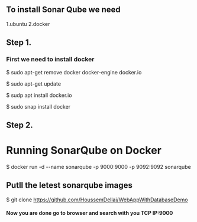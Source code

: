 ## To install Sonar Qube we need
1.ubuntu 
2.docker 

## Step 1.

### First we need to install docker 
$ sudo apt-get remove docker docker-engine docker.io

$ sudo apt-get update

$ sudp apt install docker.io

$ sudo snap install docker


## Step 2.
# Running SonarQube on Docker
$ docker run -d --name sonarqube -p 9000:9000 -p 9092:9092 sonarqube

## Putll the letest sonarqube images
$ git clone https://github.com/HoussemDellai/WebAppWithDatabaseDemo



#### Now you are done go to browser and search with you TCP IP:9000
